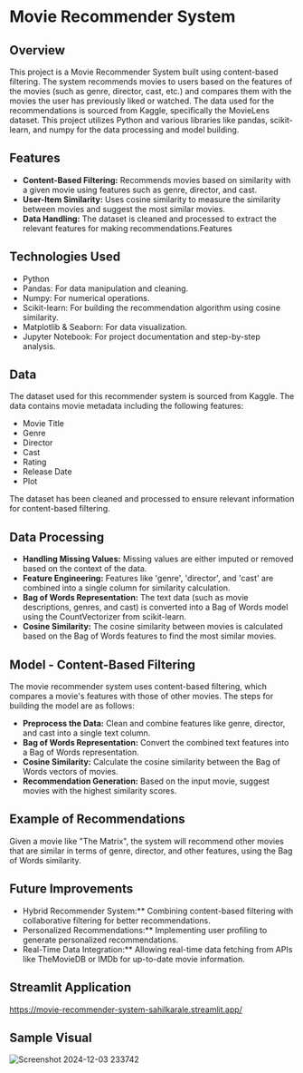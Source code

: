 # Movie Recommender System

## Overview
This project is a Movie Recommender System built using content-based filtering. The system recommends movies to users based on the features of the movies (such as genre, director, cast, etc.) and compares them with the movies the user has previously liked or watched. The data used for the recommendations is sourced from Kaggle, specifically the MovieLens dataset. This project utilizes Python and various libraries like pandas, scikit-learn, and numpy for the data processing and model building.

## Features
* **Content-Based Filtering:** Recommends movies based on similarity with a given movie using features such as genre, director, and cast.
* **User-Item Similarity:** Uses cosine similarity to measure the similarity between movies and suggest the most similar movies.
* **Data Handling:** The dataset is cleaned and processed to extract the relevant features for making recommendations.Features

## Technologies Used
* Python 
* Pandas: For data manipulation and cleaning.
* Numpy: For numerical operations.
* Scikit-learn: For building the recommendation algorithm using cosine similarity.
* Matplotlib & Seaborn: For data visualization.
* Jupyter Notebook: For project documentation and step-by-step analysis.

## Data
The dataset used for this recommender system is sourced from Kaggle. The data contains movie metadata including the following features:
* Movie Title
* Genre
* Director
* Cast
* Rating
* Release Date
* Plot

The dataset has been cleaned and processed to ensure relevant information for content-based filtering.

## Data Processing
* **Handling Missing Values:** Missing values are either imputed or removed based on the context of the data.
* **Feature Engineering:** Features like 'genre', 'director', and 'cast' are combined into a single column for similarity calculation.
* **Bag of Words Representation:** The text data (such as movie descriptions, genres, and cast) is converted into a Bag of Words model using the CountVectorizer from scikit-learn.
* **Cosine Similarity:** The cosine similarity between movies is calculated based on the Bag of Words features to find the most similar movies.


## Model - Content-Based Filtering
The movie recommender system uses content-based filtering, which compares a movie's features with those of other movies. The steps for building the model are as follows:

* **Preprocess the Data:** Clean and combine features like genre, director, and cast into a single text column.
* **Bag of Words Representation:** Convert the combined text features into a Bag of Words representation.
* **Cosine Similarity:** Calculate the cosine similarity between the Bag of Words vectors of movies.
* **Recommendation Generation:** Based on the input movie, suggest movies with the highest similarity scores.
  
## Example of Recommendations
Given a movie like "The Matrix", the system will recommend other movies that are similar in terms of genre, director, and other features, using the Bag of Words similarity.

## Future Improvements
* Hybrid Recommender System:** Combining content-based filtering with collaborative filtering for better recommendations.
* Personalized Recommendations:** Implementing user profiling to generate personalized recommendations.
* Real-Time Data Integration:** Allowing real-time data fetching from APIs like TheMovieDB or IMDb for up-to-date movie information.

## Streamlit Application
https://movie-recommender-system-sahilkarale.streamlit.app/

## Sample Visual
![Screenshot 2024-12-03 233742](https://github.com/user-attachments/assets/f8141f5b-290b-454a-abe7-1d7da95a6e72)


